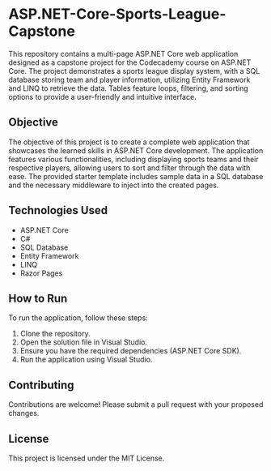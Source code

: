 # ASP.NET-Core-Sports-League-Capstone

This repository contains a multi-page ASP.NET Core web application designed as a capstone project for the Codecademy course on ASP.NET Core. The project demonstrates a sports league display system, with a SQL database storing team and player information, utilizing Entity Framework and LINQ to retrieve the data. Tables feature loops, filtering, and sorting options to provide a user-friendly and intuitive interface.

## Objective

The objective of this project is to create a complete web application that showcases the learned skills in ASP.NET Core development. The application features various functionalities, including displaying sports teams and their respective players, allowing users to sort and filter through the data with ease. The provided starter template includes sample data in a SQL database and the necessary middleware to inject into the created pages.

## Technologies Used

- ASP.NET Core
- C#
- SQL Database
- Entity Framework
- LINQ
- Razor Pages

## How to Run

To run the application, follow these steps:

1. Clone the repository.
2. Open the solution file in Visual Studio.
3. Ensure you have the required dependencies (ASP.NET Core SDK).
4. Run the application using Visual Studio.

## Contributing

Contributions are welcome! Please submit a pull request with your proposed changes.

## License

This project is licensed under the MIT License.
